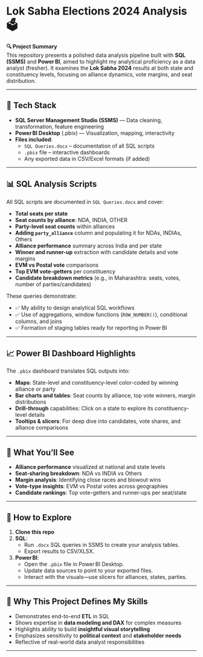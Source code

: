 # Lok Sabha Elections 2024 Analysis 🗳️

**🔍 Project Summary**  
This repository presents a polished data analysis pipeline built with **SQL (SSMS)** and **Power BI**, aimed to highlight my analytical proficiency as a data analyst (fresher). It examines the **Lok Sabha 2024** results at both state and constituency levels, focusing on alliance dynamics, vote margins, and seat distribution.

---

## 🚀 Tech Stack

- **SQL Server Management Studio (SSMS)** — Data cleaning, transformation, feature engineering  
- **Power BI Desktop** (.pbix) — Visualization, mapping, interactivity  
- **Files included**:
  - `SQL Queries.docx` – documentation of all SQL scripts
  - `.pbix` file – interactive dashboards
  - Any exported data in CSV/Excel formats (if added)

---

## 📊 SQL Analysis Scripts

All SQL scripts are documented in `SQL Queries.docx` and cover:

- **Total seats per state**
- **Seat counts by alliance**: NDA, INDIA, OTHER
- **Party-level seat counts** within alliances
- **Adding `party_alliance`** column and populating it for NDAs, INDIAs, Others
- **Alliance performance** summary across India and per state
- **Winner and runner-up** extraction with candidate details and vote margins
- **EVM vs Postal vote** comparisons
- **Top EVM vote-getters** per constituency
- **Candidate breakdown metrics** (e.g., in Maharashtra: seats, votes, number of parties/candidates)

These queries demonstrate:
- ✅ My ability to design analytical SQL workflows  
- ✅ Use of aggregations, window functions (`ROW_NUMBER()`), conditional columns, and joins  
- ✅ Formation of staging tables ready for reporting in Power BI

---

## 📈 Power BI Dashboard Highlights

The `.pbix` dashboard translates SQL outputs into:

- **Maps**: State-level and constituency-level color-coded by winning alliance or party  
- **Bar charts and tables**: Seat counts by alliance, top vote winners, margin distributions  
- **Drill-through** capabilities: Click on a state to explore its constituency-level details  
- **Tooltips & slicers**: For deep dive into candidates, vote shares, and alliance comparisons

---

## 🎯 What You’ll See

- **Alliance performance** visualized at national and state levels  
- **Seat-sharing breakdown**: NDA vs INDIA vs Others  
- **Margin analysis**: Identifying close races and blowout wins  
- **Vote-type insights**: EVM vs Postal votes across geographies  
- **Candidate rankings**: Top vote-getters and runner-ups per seat/state

---

## 📁 How to Explore

1. **Clone this repo**
2. **SQL**:
   - Run `.docx` SQL queries in SSMS to create your analysis tables.  
   - Export results to CSV/XLSX.
3. **Power BI**:
   - Open the `.pbix` file in Power BI Desktop.  
   - Update data sources to point to your exported files.
   - Interact with the visuals—use slicers for alliances, states, parties.

---

## 🧩 Why This Project Defines My Skills

- Demonstrates end-to-end **ETL** in SQL  
- Shows expertise in **data modeling and DAX** for complex measures  
- Highlights ability to build **insightful visual storytelling**  
- Emphasizes sensitivity to **political context** and **stakeholder needs**  
- Reflective of real-world data analyst responsibilities

---
